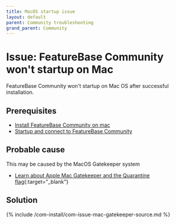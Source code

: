 ```yaml
---
title: MacOS startup issue
layout: default
parent: Community troubleshooting
grand_parent: Community
---
```


# Issue: FeatureBase Community won't startup on Mac

FeatureBase Community won't startup on Mac OS after successful installation.

## Prerequisites

* [Install FeatureBase Community on mac](/docs/community/com-install-mac)
* [Startup and connect to FeatureBase Community](/docs/community/com-startup-connect)

## Probable cause

This may be caused by the MacOS Gatekeeper system
* [Learn about Apple Mac Gatekeeper and the Quarantine flag](https://support.apple.com/en-gb/HT202491 ){:target="_blank"}

## Solution

{% include /com-install/com-issue-mac-gatekeeper-source.md %}
